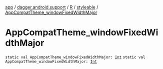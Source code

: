 [app](../../../index.md) / [dagger.android.support](../../index.md) / [R](../index.md) / [styleable](index.md) / [AppCompatTheme_windowFixedWidthMajor](./-app-compat-theme_window-fixed-width-major.md)

# AppCompatTheme_windowFixedWidthMajor

`static val AppCompatTheme_windowFixedWidthMajor: `[`Int`](https://kotlinlang.org/api/latest/jvm/stdlib/kotlin/-int/index.html)
`static val AppCompatTheme_windowFixedWidthMajor: `[`Int`](https://kotlinlang.org/api/latest/jvm/stdlib/kotlin/-int/index.html)